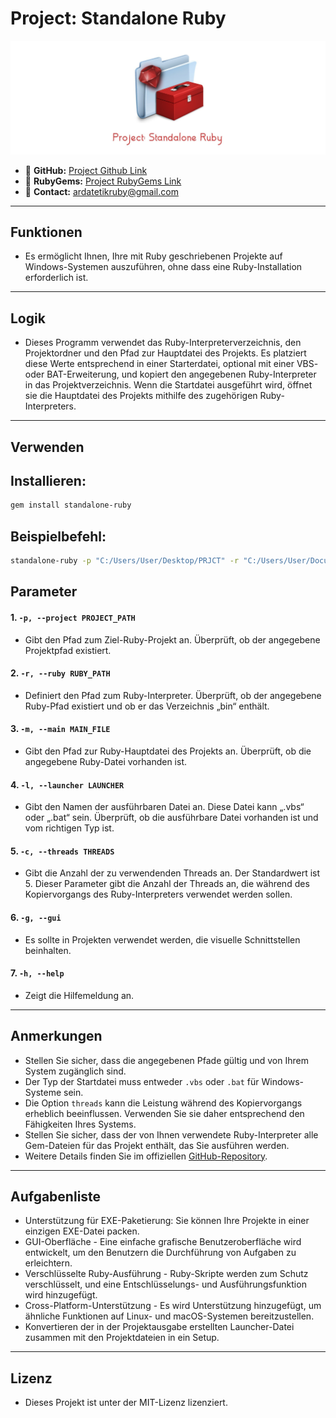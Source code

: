 # Project: Standalone Ruby

![Project Banner](../images/banner.jpg)

- 🔗 **GitHub:** [Project Github Link](https://github.com/ardatetikbey/Standalone-Ruby)
- 🔗 **RubyGems:** [Project RubyGems Link](https://rubygems.org/gems/standalone-ruby)
- 🔗 **Contact:** ardatetikruby@gmail.com

---

## Funktionen

- Es ermöglicht Ihnen, Ihre mit Ruby geschriebenen Projekte auf Windows-Systemen auszuführen, ohne dass eine Ruby-Installation erforderlich ist.

---

## Logik

- Dieses Programm verwendet das Ruby-Interpreterverzeichnis, den Projektordner und den Pfad zur Hauptdatei des Projekts. Es platziert diese Werte entsprechend in einer Starterdatei, optional mit einer VBS- oder BAT-Erweiterung, und kopiert den angegebenen Ruby-Interpreter in das Projektverzeichnis. Wenn die Startdatei ausgeführt wird, öffnet sie die Hauptdatei des Projekts mithilfe des zugehörigen Ruby-Interpreters.

---

## Verwenden

## Installieren:

```bash
gem install standalone-ruby
```

## Beispielbefehl:

```bash
standalone-ruby -p "C:/Users/User/Desktop/PRJCT" -r "C:/Users/User/Documents/Ruby34-x64" -m "C:/Users/User/Desktop/myproject/main.rb" -l launcher1.vbs -c 10
```

## Parameter

#### 1. `-p, --project PROJECT_PATH`
- Gibt den Pfad zum Ziel-Ruby-Projekt an. Überprüft, ob der angegebene Projektpfad existiert.

#### 2. `-r, --ruby RUBY_PATH`
- Definiert den Pfad zum Ruby-Interpreter. Überprüft, ob der angegebene Ruby-Pfad existiert und ob er das Verzeichnis „bin“ enthält.

#### 3. `-m, --main MAIN_FILE`
- Gibt den Pfad zur Ruby-Hauptdatei des Projekts an. Überprüft, ob die angegebene Ruby-Datei vorhanden ist.

#### 4. `-l, --launcher LAUNCHER`
- Gibt den Namen der ausführbaren Datei an. Diese Datei kann „.vbs“ oder „.bat“ sein. Überprüft, ob die ausführbare Datei vorhanden ist und vom richtigen Typ ist.

#### 5. `-c, --threads THREADS`
- Gibt die Anzahl der zu verwendenden Threads an. Der Standardwert ist 5. Dieser Parameter gibt die Anzahl der Threads an, die während des Kopiervorgangs des Ruby-Interpreters verwendet werden sollen.

#### 6. `-g, --gui`
- Es sollte in Projekten verwendet werden, die visuelle Schnittstellen beinhalten.

#### 7. `-h, --help`
- Zeigt die Hilfemeldung an.

---

## Anmerkungen

  - Stellen Sie sicher, dass die angegebenen Pfade gültig und von Ihrem System zugänglich sind.  
  - Der Typ der Startdatei muss entweder `.vbs` oder `.bat` für Windows-Systeme sein.  
  - Die Option `threads` kann die Leistung während des Kopiervorgangs erheblich beeinflussen. Verwenden Sie sie daher entsprechend den Fähigkeiten Ihres Systems.
  - Stellen Sie sicher, dass der von Ihnen verwendete Ruby-Interpreter alle Gem-Dateien für das Projekt enthält, das Sie ausführen werden.
  - Weitere Details finden Sie im offiziellen [GitHub-Repository](https://github.com/ardatetikbey/Standalone-Ruby).  

---

## Aufgabenliste
  - Unterstützung für EXE-Paketierung: Sie können Ihre Projekte in einer einzigen EXE-Datei packen.
  - GUI-Oberfläche - Eine einfache grafische Benutzeroberfläche wird entwickelt, um den Benutzern die Durchführung von Aufgaben zu erleichtern.
  - Verschlüsselte Ruby-Ausführung - Ruby-Skripte werden zum Schutz verschlüsselt, und eine Entschlüsselungs- und Ausführungsfunktion wird hinzugefügt.
  - Cross-Platform-Unterstützung - Es wird Unterstützung hinzugefügt, um ähnliche Funktionen auf Linux- und macOS-Systemen bereitzustellen.
  - Konvertieren der in der Projektausgabe erstellten Launcher-Datei zusammen mit den Projektdateien in ein Setup.

---

## Lizenz

- Dieses Projekt ist unter der MIT-Lizenz lizenziert.
